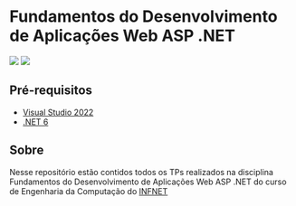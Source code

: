 # Fundamentos do Desenvolvimento de Aplicações Web ASP .NET

![](https://img.shields.io/badge/C%23-239120?style=for-the-badge&logo=c-sharp&logoColor=whit)
![](https://img.shields.io/badge/.NET-5C2D91?style=for-the-badge&logo=.net&logoColor=white)

## Pré-requisitos

- [Visual Studio 2022](https://visualstudio.microsoft.com/pt-br/vs/)
- [.NET 6](https://dotnet.microsoft.com/en-us/download/dotnet/6.0)

## Sobre

Nesse repositório estão contidos todos os TPs realizados na disciplina Fundamentos do Desenvolvimento de Aplicações Web ASP .NET do curso de Engenharia da Computação do [INFNET](https://www.infnet.edu.br/infnet/)
